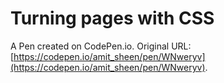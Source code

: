 # Turning pages with CSS

A Pen created on CodePen.io. Original URL: [https://codepen.io/amit_sheen/pen/WNweryv](https://codepen.io/amit_sheen/pen/WNweryv).

